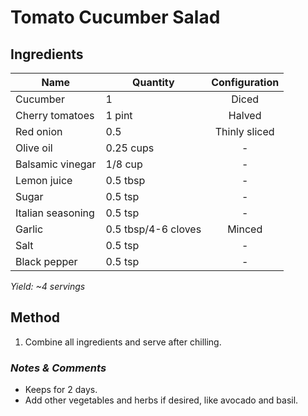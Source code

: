 # Tomato Cucumber Salad

## Ingredients

| Name              | Quantity            | Configuration |
| ----------------- | ------------------- | :-----------: |
| Cucumber          | 1                   |     Diced     |
| Cherry tomatoes   | 1 pint              |    Halved     |
| Red onion         | 0.5                 | Thinly sliced |
| Olive oil         | 0.25 cups           |       -       |
| Balsamic vinegar  | 1/8 cup             |       -       |
| Lemon juice       | 0.5 tbsp            |       -       |
| Sugar             | 0.5 tsp             |       -       |
| Italian seasoning | 0.5 tsp             |       -       |
| Garlic            | 0.5 tbsp/4-6 cloves |    Minced     |
| Salt              | 0.5 tsp             |       -       |
| Black pepper      | 0.5 tsp             |       -       |

_Yield: ~4 servings_

## Method

1. Combine all ingredients and serve after chilling.

### _Notes & Comments_

- Keeps for 2 days.
- Add other vegetables and herbs if desired, like avocado and basil.
